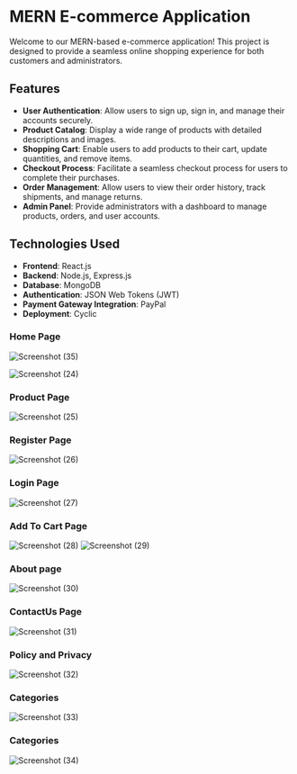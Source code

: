 
# MERN E-commerce Application

Welcome to our MERN-based e-commerce application! This project is designed to provide a seamless online shopping experience for both customers and administrators.


## Features

- **User Authentication**: Allow users to sign up, sign in, and manage their accounts securely.
- **Product Catalog**: Display a wide range of products with detailed descriptions and images.
- **Shopping Cart**: Enable users to add products to their cart, update quantities, and remove items.
- **Checkout Process**: Facilitate a seamless checkout process for users to complete their purchases.
- **Order Management**: Allow users to view their order history, track shipments, and manage returns.
- **Admin Panel**: Provide administrators with a dashboard to manage products, orders, and user accounts.

## Technologies Used

- **Frontend**: React.js
- **Backend**: Node.js, Express.js
- **Database**: MongoDB
- **Authentication**: JSON Web Tokens (JWT)
- **Payment Gateway Integration**:  PayPal
- **Deployment**: Cyclic

### Home Page
![Screenshot (35)](https://github.com/Preeti980/Ecommerce-app/assets/114865373/1db85a38-b455-4187-9328-d2a510549809)

![Screenshot (24)](https://github.com/Preeti980/Ecommerce-app/assets/114865373/1fe21055-39e1-4f04-81ba-55816e52acb7)


### Product Page
![Screenshot (25)](https://github.com/Preeti980/Ecommerce-app/assets/114865373/b57a201e-d959-4379-9147-0766e296d178)
### Register Page
![Screenshot (26)](https://github.com/Preeti980/Ecommerce-app/assets/114865373/873c539e-91ea-4610-bd3c-be20941ab4b6)
### Login Page
![Screenshot (27)](https://github.com/Preeti980/Ecommerce-app/assets/114865373/7d513b26-a011-4cde-adae-c90cb17010bf)
### Add To Cart Page
![Screenshot (28)](https://github.com/Preeti980/Ecommerce-app/assets/114865373/67c7b0af-8277-4aa5-a1f2-42047aa9484f)
![Screenshot (29)](https://github.com/Preeti980/Ecommerce-app/assets/114865373/bd737269-86f9-49a2-8c1a-0458ef88da5b)
### About page
![Screenshot (30)](https://github.com/Preeti980/Ecommerce-app/assets/114865373/64ddd9c4-0f62-46b6-8c5d-87932327264b)
### ContactUs Page
![Screenshot (31)](https://github.com/Preeti980/Ecommerce-app/assets/114865373/6829173b-5dd4-4a1a-88c2-5d5602ba2149)
### Policy and Privacy
![Screenshot (32)](https://github.com/Preeti980/Ecommerce-app/assets/114865373/198bc662-6604-4821-8fc1-28555e21d088)
### Categories
![Screenshot (33)](https://github.com/Preeti980/Ecommerce-app/assets/114865373/69198289-0d7e-4968-9765-da5d70b6ce61)
### Categories
![Screenshot (34)](https://github.com/Preeti980/Ecommerce-app/assets/114865373/56b47690-39d9-4652-87d5-8fd0ae97848c)











